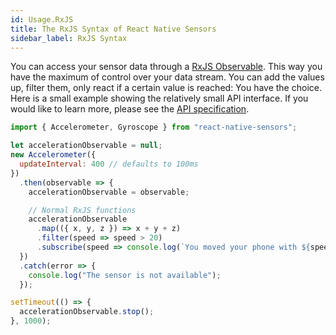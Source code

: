 ```yaml
---
id: Usage.RxJS
title: The RxJS Syntax of React Native Sensors
sidebar_label: RxJS Syntax
---
```


You can access your sensor data through a [RxJS Observable](http://reactivex.io/rxjs/class/es6/Observable.js~Observable.html). This way you have the maximum of control over your data stream. You can add the values up, filter them, only react if a certain value is reached: You have the choice. Here is a small example showing the relatively small API interface. If you would like to learn more, please see the [API specification](/docs/API.html).

```javascript
import { Accelerometer, Gyroscope } from "react-native-sensors";

let accelerationObservable = null;
new Accelerometer({
  updateInterval: 400 // defaults to 100ms
})
  .then(observable => {
    accelerationObservable = observable;

    // Normal RxJS functions
    accelerationObservable
      .map(({ x, y, z }) => x + y + z)
      .filter(speed => speed > 20)
      .subscribe(speed => console.log(`You moved your phone with ${speed}`));
  })
  .catch(error => {
    console.log("The sensor is not available");
  });

setTimeout(() => {
  accelerationObservable.stop();
}, 1000);
```
